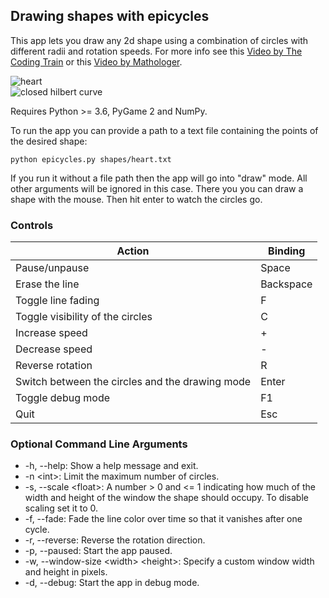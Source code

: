 ## Drawing shapes with epicycles

This app lets you draw any 2d shape using a combination of circles with different radii and rotation speeds.  For more info see this [Video by The Coding Train](https://www.youtube.com/watch?v=qS4H6PEcCCA) or this [Video by Mathologer](https://www.youtube.com/watch?v=MY4luNgGfms).

![heart](readme_visuals/heart.png)  
![closed hilbert curve](readme_visuals/hilbert.png)


Requires Python >= 3.6, PyGame 2 and NumPy.
 
To run the app you can provide a path to a text file containing the points of the desired shape:
```
python epicycles.py shapes/heart.txt
```
If you run it without a file path then the app will go into "draw" mode. All other arguments will be ignored in this case. There you you can draw a shape with the mouse. Then hit enter to watch the circles go.


### Controls
Action | Binding
--- | ---
Pause/unpause | Space
Erase the line | Backspace
Toggle line fading | F
Toggle visibility of the circles | C
Increase speed | +
Decrease speed | -
Reverse rotation | R
Switch between the circles and the drawing mode | Enter
Toggle debug mode | F1
Quit | Esc


### Optional Command Line Arguments
- -h, --help: Show a help message and exit.
- -n \<int>: Limit the maximum number of circles.
- -s, --scale \<float>: A number > 0 and <= 1 indicating how much of the width and height of the window the shape should occupy. To disable scaling set it to 0.
- -f, --fade: Fade the line color over time so that it vanishes after one cycle.
- -r, --reverse: Reverse the rotation direction.
- -p, --paused: Start the app paused.
- -w, --window-size \<width> \<height>: Specify a custom window width and height in pixels.
- -d, --debug: Start the app in debug mode.
